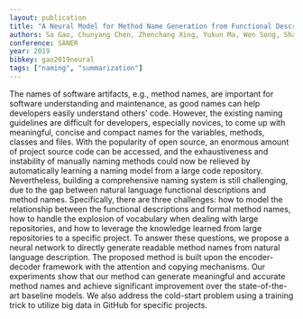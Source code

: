 ```yaml
---
layout: publication
title: "A Neural Model for Method Name Generation from Functional Description"
authors: Sa Gao, Chunyang Chen, Zhenchang Xing, Yukun Ma, Wen Song, Shang-Wei Lin
conference: SANER
year: 2019
bibkey: gao2019neural
tags: ["naming", "summarization"]
---
```

The names of software artifacts, e.g., method names, are important for software understanding and maintenance, as good names can help developers easily understand others' code. However, the existing naming guidelines are difficult for developers, especially novices, to come up with meaningful, concise and compact names for the variables, methods, classes and files. With the popularity of open source, an enormous amount of project source code can be accessed, and the exhaustiveness and instability of manually naming methods could now be relieved by automatically learning a naming model from a large code repository. Nevertheless, building a comprehensive naming system is still challenging, due to the gap between natural language functional descriptions and method names. Specifically, there are three challenges: how to model the relationship between the functional descriptions and formal method names, how to handle the explosion of vocabulary when dealing with large repositories, and how to leverage the knowledge learned from large repositories to a specific project. To answer these questions, we propose a neural network to directly generate readable method names from natural language description. The proposed method is built upon the encoder-decoder framework with the attention and copying mechanisms. Our experiments show that our method can generate meaningful and accurate method names and achieve significant improvement over the state-of-the-art baseline models. We also address the cold-start problem using a training trick to utilize big data in GitHub for specific projects.
